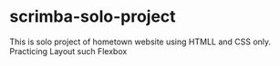# scrimba-solo-project

This is solo project of hometown website using HTMLL and CSS only. Practicing Layout such Flexbox
 
